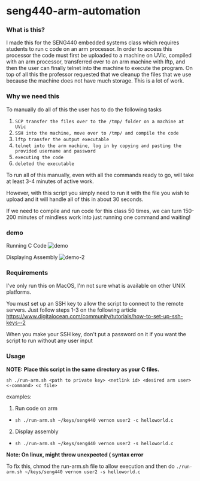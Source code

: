 # seng440-arm-automation
### What is this?
I made this for the SENG440 embedded systems class which requires students to run c code on an arm processor. In order to access this processor the code must first be uploaded to a machine on UVic, compiled with an arm processor, transferred over to an arm machine with lftp, and then the user can finally telnet into the machine to execute the program. On top of all this the professor requested that we cleanup the files that we use because the machine does not have much storage. This is a lot of work.

### Why we need this
To manually do all of this the user has to do the following tasks
1. `SCP transfer the files over to the /tmp/ folder on a machine at UVic`
2. `SSH into the machine, move over to /tmp/ and compile the code`
3. `lftp transfer the output executable`
4. `telnet into the arm machine, log in by copying and pasting the provided username and password`
5. `executing the code`
6. `deleted the executable`

To run all of this manually, even with all the commands ready to go, will take at least 3-4 minutes of active work.

However, with this script you simply need to run it with the file you wish to upload and it will handle all of this in about 30 seconds.

If we need to compile and run code for this class 50 times, we can turn 150-200 minutes of mindless work into just running one command and waiting!

### demo
Running C Code
![demo](https://i.imgur.com/vccM7cM.gif)

Displaying Assembly
![demo-2](https://i.imgur.com/Dxstfr6.gif)

### Requirements
I've only run this on MacOS, I'm not sure what is available on other UNIX platforms.

You must set up an SSH key to allow the script to connect to the remote servers. Just follow steps 1-3 on the following article https://www.digitalocean.com/community/tutorials/how-to-set-up-ssh-keys--2

When you make your SSH key, don't put a password on it if you want the script to run without any user input

### Usage 
**NOTE: Place this script in the same directory as your C files.**


`sh ./run-arm.sh <path to private key> <netlink id> <desired arm user> <-command> <c file>`

examples:
1. Run code on arm
- `sh ./run-arm.sh ~/keys/seng440 vernon user2 -c helloworld.c`

2. Display assembly
- `sh ./run-arm.sh ~/keys/seng440 vernon user2 -s helloworld.c`

**Note: On linux, might throw unexpected ( syntax error**

To fix this, chmod the run-arm.sh file to allow execution and then do
`./run-arm.sh ~/keys/seng440 vernon user2 -s helloworld.c`
